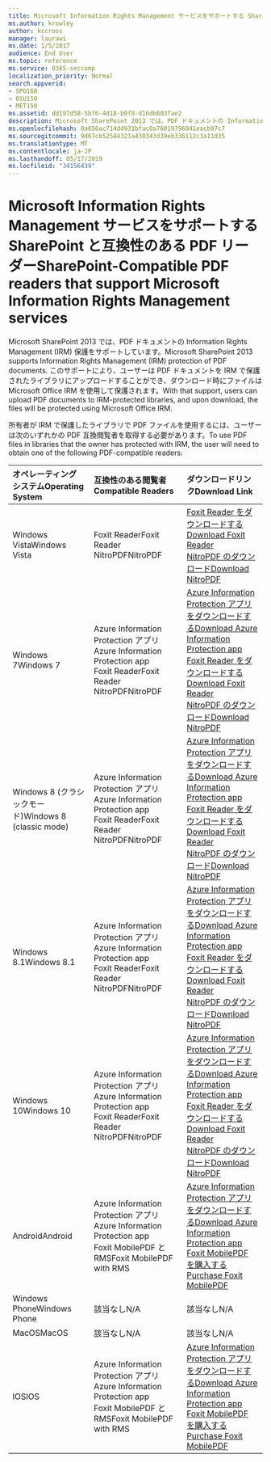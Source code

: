 ```yaml
---
title: Microsoft Information Rights Management サービスをサポートする SharePoint と互換性のある PDF リーダー
ms.author: krowley
author: kccross
manager: laurawi
ms.date: 1/5/2017
audience: End User
ms.topic: reference
ms.service: O365-seccomp
localization_priority: Normal
search.appverid:
- SPO160
- OSU150
- MET150
ms.assetid: dd197d58-5bf6-4d18-b9f8-d16db603fae2
description: Microsoft SharePoint 2013 では、PDF ドキュメントの Information Rights Management (IRM) 保護をサポートしています。 このサポートにより、ユーザーは PDF ドキュメントを IRM で保護されたライブラリにアップロードすることができ、ダウンロード時にファイルは Microsoft Office IRM を使用して保護されます。
ms.openlocfilehash: 0a856ac714dd931bfac0a76019796941eacb97c7
ms.sourcegitcommit: 9d67cb52544321a430343d39eb336112c1a11d35
ms.translationtype: MT
ms.contentlocale: ja-JP
ms.lasthandoff: 05/17/2019
ms.locfileid: "34156439"
---
```

# <a name="sharepoint-compatible-pdf-readers-that-support-microsoft-information-rights-management-services"></a><span data-ttu-id="dcc1c-104">Microsoft Information Rights Management サービスをサポートする SharePoint と互換性のある PDF リーダー</span><span class="sxs-lookup"><span data-stu-id="dcc1c-104">SharePoint-Compatible PDF readers that support Microsoft Information Rights Management services</span></span>

<span data-ttu-id="dcc1c-105">Microsoft SharePoint 2013 では、PDF ドキュメントの Information Rights Management (IRM) 保護をサポートしています。</span><span class="sxs-lookup"><span data-stu-id="dcc1c-105">Microsoft SharePoint 2013 supports Information Rights Management (IRM) protection of PDF documents.</span></span> <span data-ttu-id="dcc1c-106">このサポートにより、ユーザーは PDF ドキュメントを IRM で保護されたライブラリにアップロードすることができ、ダウンロード時にファイルは Microsoft Office IRM を使用して保護されます。</span><span class="sxs-lookup"><span data-stu-id="dcc1c-106">With that support, users can upload PDF documents to IRM-protected libraries, and upon download, the files will be protected using Microsoft Office IRM.</span></span>
  
<span data-ttu-id="dcc1c-107">所有者が IRM で保護したライブラリで PDF ファイルを使用するには、ユーザーは次のいずれかの PDF 互換閲覧者を取得する必要があります。</span><span class="sxs-lookup"><span data-stu-id="dcc1c-107">To use PDF files in libraries that the owner has protected with IRM, the user will need to obtain one of the following PDF-compatible readers:</span></span>
  
|<span data-ttu-id="dcc1c-108">**オペレーティング システム**</span><span class="sxs-lookup"><span data-stu-id="dcc1c-108">**Operating System**</span></span>|<span data-ttu-id="dcc1c-109">**互換性のある閲覧者**</span><span class="sxs-lookup"><span data-stu-id="dcc1c-109">**Compatible Readers**</span></span>|<span data-ttu-id="dcc1c-110">**ダウンロードリンク**</span><span class="sxs-lookup"><span data-stu-id="dcc1c-110">**Download Link**</span></span>|
|:-----|:-----|:-----|
|<span data-ttu-id="dcc1c-111">Windows Vista</span><span class="sxs-lookup"><span data-stu-id="dcc1c-111">Windows Vista</span></span>  <br/> |<span data-ttu-id="dcc1c-112">Foxit Reader</span><span class="sxs-lookup"><span data-stu-id="dcc1c-112">Foxit Reader</span></span>  <br/> <span data-ttu-id="dcc1c-113">NitroPDF</span><span class="sxs-lookup"><span data-stu-id="dcc1c-113">NitroPDF</span></span>  <br/> |[<span data-ttu-id="dcc1c-114">Foxit Reader をダウンロードする</span><span class="sxs-lookup"><span data-stu-id="dcc1c-114">Download Foxit Reader</span></span>](https://go.microsoft.com/fwlink/?linkid=253210) <br/> [<span data-ttu-id="dcc1c-115">NitroPDF のダウンロード</span><span class="sxs-lookup"><span data-stu-id="dcc1c-115">Download NitroPDF</span></span>](https://www.gonitro.com/pdf-reader) <br/> |
|<span data-ttu-id="dcc1c-116">Windows 7</span><span class="sxs-lookup"><span data-stu-id="dcc1c-116">Windows 7</span></span>  <br/> |<span data-ttu-id="dcc1c-117">Azure Information Protection アプリ</span><span class="sxs-lookup"><span data-stu-id="dcc1c-117">Azure Information Protection app</span></span>  <br/> <span data-ttu-id="dcc1c-118">Foxit Reader</span><span class="sxs-lookup"><span data-stu-id="dcc1c-118">Foxit Reader</span></span>  <br/> <span data-ttu-id="dcc1c-119">NitroPDF</span><span class="sxs-lookup"><span data-stu-id="dcc1c-119">NitroPDF</span></span>  <br/> |[<span data-ttu-id="dcc1c-120">Azure Information Protection アプリをダウンロードする</span><span class="sxs-lookup"><span data-stu-id="dcc1c-120">Download Azure Information Protection app</span></span>](https://go.microsoft.com/fwlink/?linkid=837797) <br/> [<span data-ttu-id="dcc1c-121">Foxit Reader をダウンロードする</span><span class="sxs-lookup"><span data-stu-id="dcc1c-121">Download Foxit Reader</span></span>](https://go.microsoft.com/fwlink/?linkid=253210) <br/> [<span data-ttu-id="dcc1c-122">NitroPDF のダウンロード</span><span class="sxs-lookup"><span data-stu-id="dcc1c-122">Download NitroPDF</span></span>](https://www.gonitro.com/pdf-reader) <br/> |
|<span data-ttu-id="dcc1c-123">Windows 8 (クラシックモード)</span><span class="sxs-lookup"><span data-stu-id="dcc1c-123">Windows 8 (classic mode)</span></span>  <br/> |<span data-ttu-id="dcc1c-124">Azure Information Protection アプリ</span><span class="sxs-lookup"><span data-stu-id="dcc1c-124">Azure Information Protection app</span></span>  <br/> <span data-ttu-id="dcc1c-125">Foxit Reader</span><span class="sxs-lookup"><span data-stu-id="dcc1c-125">Foxit Reader</span></span>  <br/> <span data-ttu-id="dcc1c-126">NitroPDF</span><span class="sxs-lookup"><span data-stu-id="dcc1c-126">NitroPDF</span></span>  <br/> |[<span data-ttu-id="dcc1c-127">Azure Information Protection アプリをダウンロードする</span><span class="sxs-lookup"><span data-stu-id="dcc1c-127">Download Azure Information Protection app</span></span>](https://go.microsoft.com/fwlink/?linkid=837797) <br/> [<span data-ttu-id="dcc1c-128">Foxit Reader をダウンロードする</span><span class="sxs-lookup"><span data-stu-id="dcc1c-128">Download Foxit Reader</span></span>](https://go.microsoft.com/fwlink/?linkid=253210) <br/> [<span data-ttu-id="dcc1c-129">NitroPDF のダウンロード</span><span class="sxs-lookup"><span data-stu-id="dcc1c-129">Download NitroPDF</span></span>](https://www.gonitro.com/pdf-reader) <br/> |
|<span data-ttu-id="dcc1c-130">Windows 8.1</span><span class="sxs-lookup"><span data-stu-id="dcc1c-130">Windows 8.1</span></span>  <br/> |<span data-ttu-id="dcc1c-131">Azure Information Protection アプリ</span><span class="sxs-lookup"><span data-stu-id="dcc1c-131">Azure Information Protection app</span></span>  <br/> <span data-ttu-id="dcc1c-132">Foxit Reader</span><span class="sxs-lookup"><span data-stu-id="dcc1c-132">Foxit Reader</span></span>  <br/> <span data-ttu-id="dcc1c-133">NitroPDF</span><span class="sxs-lookup"><span data-stu-id="dcc1c-133">NitroPDF</span></span>  <br/> |[<span data-ttu-id="dcc1c-134">Azure Information Protection アプリをダウンロードする</span><span class="sxs-lookup"><span data-stu-id="dcc1c-134">Download Azure Information Protection app</span></span>](https://go.microsoft.com/fwlink/?linkid=837797) <br/> [<span data-ttu-id="dcc1c-135">Foxit Reader をダウンロードする</span><span class="sxs-lookup"><span data-stu-id="dcc1c-135">Download Foxit Reader</span></span>](https://go.microsoft.com/fwlink/?linkid=253210) <br/> [<span data-ttu-id="dcc1c-136">NitroPDF のダウンロード</span><span class="sxs-lookup"><span data-stu-id="dcc1c-136">Download NitroPDF</span></span>](https://www.gonitro.com/pdf-reader) <br/> |
|<span data-ttu-id="dcc1c-137">Windows 10</span><span class="sxs-lookup"><span data-stu-id="dcc1c-137">Windows 10</span></span>  <br/> |<span data-ttu-id="dcc1c-138">Azure Information Protection アプリ</span><span class="sxs-lookup"><span data-stu-id="dcc1c-138">Azure Information Protection app</span></span>  <br/> <span data-ttu-id="dcc1c-139">Foxit Reader</span><span class="sxs-lookup"><span data-stu-id="dcc1c-139">Foxit Reader</span></span>  <br/> <span data-ttu-id="dcc1c-140">NitroPDF</span><span class="sxs-lookup"><span data-stu-id="dcc1c-140">NitroPDF</span></span>  <br/> |[<span data-ttu-id="dcc1c-141">Azure Information Protection アプリをダウンロードする</span><span class="sxs-lookup"><span data-stu-id="dcc1c-141">Download Azure Information Protection app</span></span>](https://go.microsoft.com/fwlink/?linkid=837797) <br/> [<span data-ttu-id="dcc1c-142">Foxit Reader をダウンロードする</span><span class="sxs-lookup"><span data-stu-id="dcc1c-142">Download Foxit Reader</span></span>](https://go.microsoft.com/fwlink/?linkid=253210) <br/> [<span data-ttu-id="dcc1c-143">NitroPDF のダウンロード</span><span class="sxs-lookup"><span data-stu-id="dcc1c-143">Download NitroPDF</span></span>](https://www.gonitro.com/pdf-reader) <br/> |
|<span data-ttu-id="dcc1c-144">Android</span><span class="sxs-lookup"><span data-stu-id="dcc1c-144">Android</span></span>  <br/> |<span data-ttu-id="dcc1c-145">Azure Information Protection アプリ</span><span class="sxs-lookup"><span data-stu-id="dcc1c-145">Azure Information Protection app</span></span>  <br/> <span data-ttu-id="dcc1c-146">Foxit MobilePDF と RMS</span><span class="sxs-lookup"><span data-stu-id="dcc1c-146">Foxit MobilePDF with RMS</span></span>  <br/> |[<span data-ttu-id="dcc1c-147">Azure Information Protection アプリをダウンロードする</span><span class="sxs-lookup"><span data-stu-id="dcc1c-147">Download Azure Information Protection app</span></span>](https://go.microsoft.com/fwlink/?linkid=836827) <br/> [<span data-ttu-id="dcc1c-148">Foxit MobilePDF を購入する</span><span class="sxs-lookup"><span data-stu-id="dcc1c-148">Purchase Foxit MobilePDF</span></span>](https://play.google.com/store/apps/details?id=com.foxit.mobile.pdf.rms) <br/> |
|<span data-ttu-id="dcc1c-149">Windows Phone</span><span class="sxs-lookup"><span data-stu-id="dcc1c-149">Windows Phone</span></span>  <br/> |<span data-ttu-id="dcc1c-150">該当なし</span><span class="sxs-lookup"><span data-stu-id="dcc1c-150">N/A</span></span>  <br/> |<span data-ttu-id="dcc1c-151">該当なし</span><span class="sxs-lookup"><span data-stu-id="dcc1c-151">N/A</span></span>  <br/> |
|<span data-ttu-id="dcc1c-152">MacOS</span><span class="sxs-lookup"><span data-stu-id="dcc1c-152">MacOS</span></span>  <br/> |<span data-ttu-id="dcc1c-153">該当なし</span><span class="sxs-lookup"><span data-stu-id="dcc1c-153">N/A</span></span>  <br/> |<span data-ttu-id="dcc1c-154">該当なし</span><span class="sxs-lookup"><span data-stu-id="dcc1c-154">N/A</span></span>  <br/> |
|<span data-ttu-id="dcc1c-155">IOS</span><span class="sxs-lookup"><span data-stu-id="dcc1c-155">IOS</span></span>  <br/> |<span data-ttu-id="dcc1c-156">Azure Information Protection アプリ</span><span class="sxs-lookup"><span data-stu-id="dcc1c-156">Azure Information Protection app</span></span>  <br/> <span data-ttu-id="dcc1c-157">Foxit MobilePDF と RMS</span><span class="sxs-lookup"><span data-stu-id="dcc1c-157">Foxit MobilePDF with RMS</span></span>  <br/> |[<span data-ttu-id="dcc1c-158">Azure Information Protection アプリをダウンロードする</span><span class="sxs-lookup"><span data-stu-id="dcc1c-158">Download Azure Information Protection app</span></span>](https://go.microsoft.com/fwlink/?linkid=836828) <br/> [<span data-ttu-id="dcc1c-159">Foxit MobilePDF を購入する</span><span class="sxs-lookup"><span data-stu-id="dcc1c-159">Purchase Foxit MobilePDF</span></span>](https://play.google.com/store/apps/details?id=com.foxit.mobile.pdf.rms) <br/> |
   

